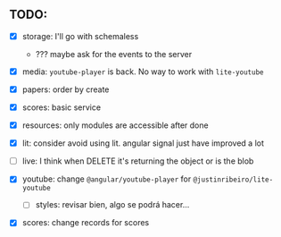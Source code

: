 ## TODO:

- [X] storage: I'll go with schemaless
  - ??? maybe ask for the events to the server

- [X] media: `youtube-player` is back. No way to work with `lite-youtube`
- [X] papers: order by create
- [X] scores: basic service
- [X] resources: only modules are accessible after done
- [X] lit: consider avoid using lit. angular signal just have improved a lot
- [ ] live: I think when DELETE it's returning the object or is the blob
- [X] youtube: change `@angular/youtube-player` for `@justinribeiro/lite-youtube`
  - [ ] styles: revisar bien, algo se podrá hacer...
- [X] scores: change records for scores

